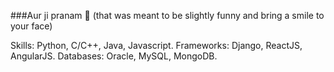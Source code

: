 ###Aur ji pranam  👋
(that was meant to be slightly funny and bring a smile to your face)

Skills: Python, C/C++, Java, Javascript.
Frameworks: Django, ReactJS, AngularJS.
Databases: Oracle, MySQL, MongoDB.
